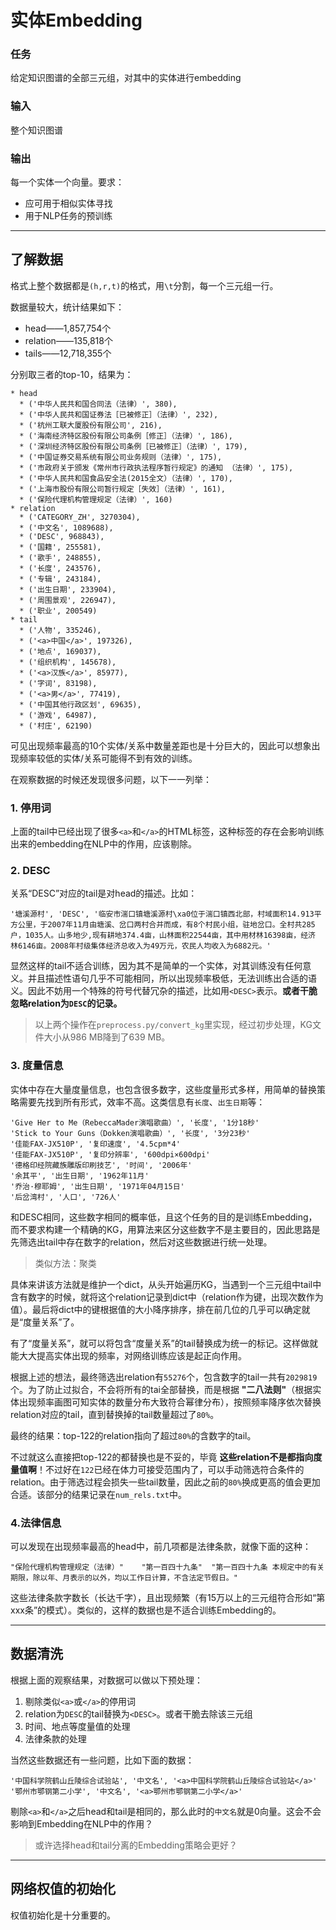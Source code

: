 # 实体Embedding

### 任务
给定知识图谱的全部三元组，对其中的实体进行embedding

### 输入
整个知识图谱

### 输出
每一个实体一个向量。要求：
* 应可用于相似实体寻找
* 用于NLP任务的预训练

---
## 了解数据
格式上整个数据都是`(h,r,t)`的格式，用`\t`分割，每一个三元组一行。

数据量较大，统计结果如下：

* head——1,857,754个
* relation——135,818个
* tails——12,718,355个

分别取三者的top-10，结果为：
```
* head
  * ('中华人民共和国合同法（法律）', 380),
  * ('中华人民共和国证券法［已被修正］（法律）', 232),
  * ('杭州工联大厦股份有限公司', 216),
  * ('海南经济特区股份有限公司条例［修正］（法律）', 186),
  * ('深圳经济特区股份有限公司条例［已被修正］（法律）', 179),
  * ('中国证券交易系统有限公司业务规则（法律）', 175),
  * ('市政府关于颁发《常州市行政执法程序暂行规定》的通知 （法律）', 175),
  * ('中华人民共和国食品安全法(2015全文）（法律）', 170),
  * ('上海市股份有限公司暂行规定［失效］（法律）', 161),
  * ('保险代理机构管理规定（法律）', 160)
* relation
  * ('CATEGORY_ZH', 3270304),
  * ('中文名', 1089688),
  * ('DESC', 968843),
  * ('国籍', 255581),
  * ('歌手', 248855),
  * ('长度', 243576),
  * ('专辑', 243184),
  * ('出生日期', 233904),
  * ('周围景观', 226947),
  * ('职业', 200549)
* tail
  * ('人物', 335246),
  * ('<a>中国</a>', 197326),
  * ('地点', 169037),
  * ('组织机构', 145678),
  * ('<a>汉族</a>', 85977),
  * ('字词', 83198),
  * ('<a>男</a>', 77419),
  * ('中国其他行政区划', 69635),
  * ('游戏', 64987),
  * ('村庄', 62190)
```

可见出现频率最高的10个实体/关系中数量差距也是十分巨大的，因此可以想象出现频率较低的实体/关系可能得不到有效的训练。

在观察数据的时候还发现很多问题，以下一一列举：

### 1. 停用词
上面的tail中已经出现了很多`<a>`和`</a>`的HTML标签，这种标签的存在会影响训练出来的embedding在NLP中的作用，应该剔除。

### 2. DESC
关系“DESC”对应的tail是对head的描述。比如：

    '塘溪源村', 'DESC', '临安市湍口镇塘溪源村\xa0位于湍口镇西北部，村域面积14.913平方公里，于2007年11月由塘溪、岔口两村合并而成，有8个村民小组，驻地岔口。全村共285户，1035人。山多地少,现有耕地374.4亩，山林面积22544亩，其中用材林16398亩，经济 林6146亩。2008年村级集体经济总收入为49万元，农民人均收入为6882元。'

显然这样的tail不适合训练，因为其不是简单的一个实体，对其训练没有任何意义。并且描述性语句几乎不可能相同，所以出现频率极低，无法训练出合适的语义。因此不妨用一个特殊的符号代替冗杂的描述，比如用`<DESC>`表示。__或者干脆忽略relation为`DESC`的记录。__

> 以上两个操作在`preprocess.py/convert_kg`里实现，经过初步处理，KG文件大小从986 MB降到了639 MB。

### 3. 度量信息
实体中存在大量度量信息，也包含很多数字，这些度量形式多样，用简单的替换策略需要先找到所有形式，效率不高。这类信息有`长度`、`出生日期`等：

    'Give Her to Me（RebeccaMader演唱歌曲）', '长度', '1分18秒'
    'Stick to Your Guns（Dokken演唱歌曲）', '长度', '3分23秒'
    '佳能FAX-JX510P', '复印速度', '4.5cpm*4'
    '佳能FAX-JX510P', '复印分辨率', '600dpi×600dpi'
    '德格印经院藏族雕版印刷技艺', '时间', '2006年'
    '余其平', '出生日期', '1962年11月'
    '乔治·穆耶姆', '出生日期', '1971年04月15日'
    '后岔湾村', '人口', '726人'

和DESC相同，这些数字相同的概率低，且这个任务的目的是训练Embedding，而不要求构建一个精确的KG，用算法来区分这些数字不是主要目的，因此思路是先筛选出tail中存在数字的relation，然后对这些数据进行统一处理。
> 类似方法：聚类

具体来讲该方法就是维护一个dict，从头开始遍历KG，当遇到一个三元组中tail中含有数字的时候，就将这个relation记录到dict中（relation作为键，出现次数作为值）。最后将dict中的键根据值的大小降序排序，排在前几位的几乎可以确定就是“度量关系”了。

有了“度量关系”，就可以将包含“度量关系”的tail替换成为统一的标记。这样做就能大大提高实体出现的频率，对网络训练应该是起正向作用。

根据上述的想法，最终筛选出relation有`55276`个，包含数字的tail一共有`2029819`个。为了防止过拟合，不会将所有的tai全部替换，而是根据 __"二八法则"__（根据实体出现频率画图可知实体的数量分布大致符合幂律分布），按照频率降序依次替换relation对应的tail，直到替换掉的tail数量超过了`80%`。

最终的结果：top-122的relation指向了超过`80%`的含数字的tail。

不过就这么直接把top-122的都替换也是不妥的，毕竟 __这些relation不是都指向度量值啊__！不过好在`122`已经在体力可接受范围内了，可以手动筛选符合条件的relation。由于筛选过程会损失一些tail数量，因此之前的`80%`换成更高的值会更加合适。该部分的结果记录在`num_rels.txt`中。

### 4.法律信息
可以发现在出现频率最高的head中，前几项都是法律条款，就像下面的这种：

    "保险代理机构管理规定（法律）"    "第一百四十九条"  "第一百四十九条 本规定中的有关期限，除以年、月表示的以外，均以工作日计算，不含法定节假日。"

这些法律条款字数长（长达千字），且出现频繁（有15万以上的三元组符合形如“第xxx条”的模式）。类似的，这样的数据也是不适合训练Embedding的。

---
## 数据清洗
根据上面的观察结果，对数据可以做以下预处理：
1. 剔除类似`<a>`或`</a>`的停用词
2. relation为`DESC`的tail替换为`<DESC>`。或者干脆去除该三元组
3. 时间、地点等度量值的处理
4. 法律条款的处理

当然这些数据还有一些问题，比如下面的数据：
```
'中国科学院鹤山丘陵综合试验站', '中文名', '<a>中国科学院鹤山丘陵综合试验站</a>'
'鄂州市鄂钢第二小学', '中文名', '<a>鄂州市鄂钢第二小学</a>'
```
剔除`<a>`和`</a>`之后head和tail是相同的，那么此时的`中文名`就是0向量。这会不会影响到Embedding在NLP中的作用？
> 或许选择head和tail分离的Embedding策略会更好？

---
## 网络权值的初始化
权值初始化是十分重要的。

